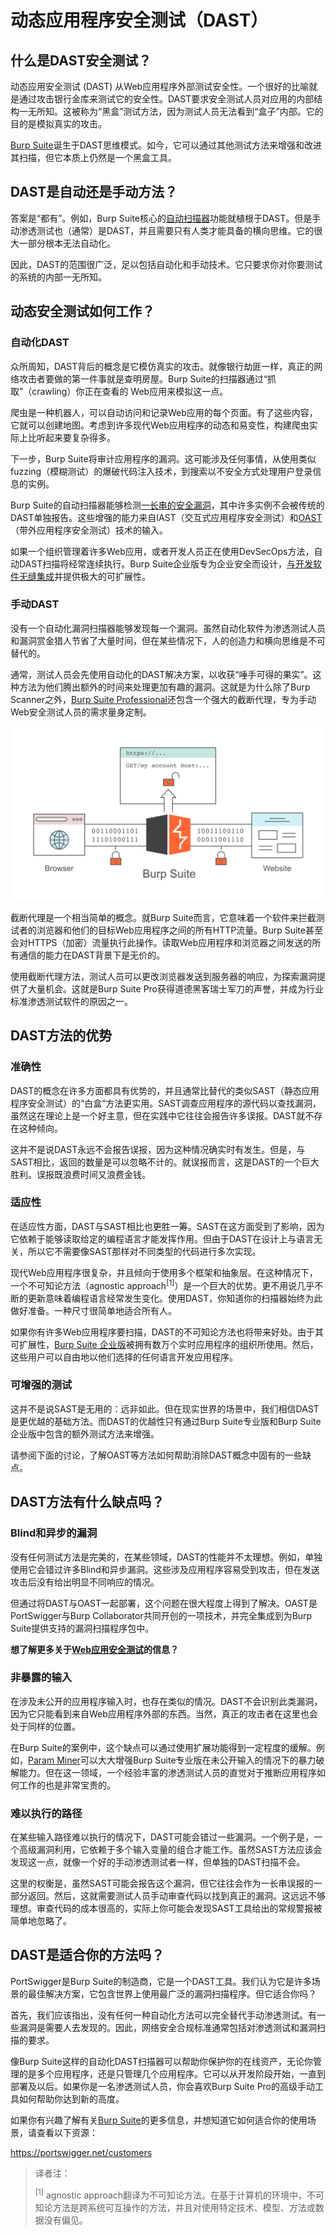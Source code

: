 # 动态应用程序安全测试（DAST）

## 什么是DAST安全测试？

动态应用安全测试 (DAST) 从Web应用程序外部测试安全性。一个很好的比喻就是通过攻击银行金库来测试它的安全性。DAST要求安全测试人员对应用的内部结构一无所知。这被称为“黑盒”测试方法，因为测试人员无法看到“盒子”内部。它的目的是模拟真实的攻击。

[Burp Suite](https://portswigger.net/burp)诞生于DAST思维模式。如今，它可以通过其他测试方法来增强和改进其扫描，但它本质上仍然是一个黑盒工具。

## DAST是自动还是手动方法？

答案是“都有”。例如，Burp Suite核心的[自动扫描器](https://portswigger.net/vulnerability-scanner)功能就植根于DAST。但是手动渗透测试也（通常）是DAST，并且需要只有人类才能具备的横向思维。它的很大一部分根本无法自动化。

因此，DAST的范围很广泛，足以包括自动化和手动技术。它只要求你对你要测试的系统的内部一无所知。

## 动态安全测试如何工作？

### 自动化DAST

众所周知，DAST背后的概念是它模仿真实的攻击。就像银行劫匪一样，真正的网络攻击者要做的第一件事就是查明房屋。Burp Suite的扫描器通过“抓取”（crawling）你正在查看的 Web应用来模拟这一点。

爬虫是一种机器人，可以自动访问和记录Web应用的每个页面。有了这些内容，它就可以创建地图。考虑到许多现代Web应用程序的动态和易变性，构建爬虫实际上比听起来要复杂得多。

下一步，Burp Suite将审计应用程序的漏洞。这可能涉及任何事情，从使用类似fuzzing（模糊测试）的爆破代码注入技术，到搜索以不安全方式处理用户登录信息的实例。

Burp Suite的自动扫描器能够检测[一长串的安全漏洞](https://portswigger.net/kb/issues)，其中许多实例不会被传统的DAST单独报告。这些增强的能力来自IAST（交互式应用程序安全测试）和[OAST](./2-oast.md)（带外应用程序安全测试）技术的输入。

如果一个组织管理着许多Web应用，或者开发人员正在使用DevSecOps方法，自动DAST扫描将经常连续执行。Burp Suite企业版专为企业安全而设计，[与开发软件无缝集成](https://portswigger.net/developers)并提供极大的可扩展性。

### 手动DAST

没有一个自动化漏洞扫描器能够发现每一个漏洞。虽然自动化软件为渗透测试人员和漏洞赏金猎人节省了大量时间，但在某些情况下，人的创造力和横向思维是不可替代的。

通常，测试人员会先使用自动化的DAST解决方案，以收获“唾手可得的果实”。这种方法为他们腾出额外的时间来处理更加有趣的漏洞。这就是为什么除了Burp Scanner之外，[Burp Suite Professional](https://portswigger.net/burp/pro)还包含一个强大的截断代理，专为手动Web安全测试人员的需求量身定制。

![how-an-intercepting-proxy-works](../../.gitbook/assets/imgs/3-extras/0-ast/how-an-intercepting-proxy-works.svg)

截断代理是一个相当简单的概念。就Burp Suite而言，它意味着一个软件来拦截测试者的浏览器和他们的目标Web应用程序之间的所有HTTP流量。Burp Suite甚至会对HTTPS（加密）流量执行此操作。读取Web应用程序和浏览器之间发送的所有通信的能力在DAST背景下是无价的。

使用截断代理方法，测试人员可以更改浏览器发送到服务器的响应，为探索漏洞提供了大量机会。这就是Burp Suite Pro获得道德黑客瑞士军刀的声誉，并成为行业标准渗透测试软件的原因之一。

## DAST方法的优势

### 准确性

DAST的概念在许多方面都具有优势的，并且通常比替代的类似SAST（静态应用程序安全测试）的“白盒”方法更实用。SAST调查应用程序的源代码以查找漏洞，虽然这在理论上是一个好主意，但在实践中它往往会报告许多误报。DAST就不存在这种倾向。

这并不是说DAST永远不会报告误报，因为这种情况确实时有发生。但是，与SAST相比，返回的数量是可以忽略不计的。就误报而言，这是DAST的一个巨大胜利。误报既浪费时间又浪费金钱。

### 适应性

在适应性方面，DAST与SAST相比也更胜一筹。SAST在这方面受到了影响，因为它依赖于能够读取给定的编程语言才能发挥作用。但由于DAST在设计上与语言无关，所以它不需要像SAST那样对不同类型的代码进行多次实现。

现代Web应用程序很复杂，并且倾向于使用多个框架和抽象层。在这种情况下，一个不可知论方法（agnostic approach<sup>[1]</sup>）是一个巨大的优势。更不用说几乎不断的更新意味着编程语言经常发生变化。使用DAST，你知道你的扫描器始终为此做好准备。一种尺寸很简单地适合所有人。

如果你有许多Web应用程序要扫描，DAST的不可知论方法也将带来好处。由于其可扩展性，[Burp Suite 企业版](https://portswigger.net/burp/enterprise)被拥有数万个实时应用程序的组织所使用。然后，这些用户可以自由地以他们选择的任何语言开发应用程序。

### 可增强的测试

这并不是说SAST是无用的：远非如此。但在现实世界的场景中，我们相信DAST是更优越的基础方法。而DAST的优越性只有通过Burp Suite专业版和Burp Suite企业版中包含的额外测试方法来增强。

请参阅下面的讨论，了解OAST等方法如何帮助消除DAST概念中固有的一些缺点。

## DAST方法有什么缺点吗？

### Blind和异步的漏洞

没有任何测试方法是完美的，在某些领域，DAST的性能并不太理想。例如，单独使用它会错过许多Blind和异步漏洞。这些涉及应用程序容易受到攻击，但在发送攻击后没有给出明显不同响应的情况。

但通过将DAST与OAST一起部署，这个问题在很大程度上得到了解决。OAST是PortSwigger与Burp Collaborator共同开创的一项技术，并完全集成到为Burp Suite提供支持的漏洞扫描程序包中。

**想了解更多关于[Web应用安全测试](./README.md)的信息？**

### 非暴露的输入

在涉及未公开的应用程序输入时，也存在类似的情况。DAST不会识别此类漏洞，因为它只能看到来自Web应用程序外部的东西。当然，真正的攻击者在这里也会处于同样的位置。

在Burp Suite的案例中，这个缺点可以通过使用扩展功能得到一定程度的缓解。例如，[Param Miner](https://portswigger.net/bappstore/17d2949a985c4b7ca092728dba871943)可以大大增强Burp Suite专业版在未公开输入的情况下的暴力破解能力。但在这一领域，一个经验丰富的渗透测试人员的直觉对于推断应用程序如何工作的也是非常宝贵的。

### 难以执行的路径

在某些输入路径难以执行的情况下，DAST可能会错过一些漏洞。一个例子是，一个高级漏洞利用，它依赖于多个输入变量的组合才能工作。虽然SAST方法应该会发现这一点，就像一个好的手动渗透测试者一样，但单独的DAST扫描不会。

这里的权衡是，虽然SAST可能会报告这个漏洞，但它往往会作为一长串误报的一部分返回。然后，这就需要测试人员手动审查代码以找到真正的漏洞。这远远不够理想。审查代码的成本很高的，实际上你可能会发现SAST工具给出的常规警报被简单地忽略了。

## DAST是适合你的方法吗？

PortSwigger是Burp Suite的制造商，它是一个DAST工具。我们认为它是许多场景的最佳解决方案，它包含世界上使用最广泛的漏洞扫描程序。但它适合你吗？

首先，我们应该指出，没有任何一种自动化方法可以完全替代手动渗透测试。有一些漏洞是需要人去发现的。因此，网络安全合规标准通常包括对渗透测试和漏洞扫描的要求。

像Burp Suite这样的自动化DAST扫描器可以帮助你保护你的在线资产，无论你管理的是多个应用程序，还是只管理几个应用程序。它可以从开发阶段开始，一直到部署及以后。如果你是一名渗透测试人员，你会喜欢Burp Suite Pro的高级手动工具如何帮助你达到新的高度。

如果你有兴趣了解有关[Burp Suite](https://portswigger.net/burp)的更多信息，并想知道它如何适合你的使用场景，请查看以下资源：

https://portswigger.net/customers

> 译者注：
>
> <sup>[1]</sup> agnostic approach翻译为不可知论方法。在基于计算机的环境中，不可知论方法是跨系统可互操作的方法，并且对使用特定技术、模型、方法或数据没有偏见。
